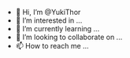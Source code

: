 - 👋 Hi, I’m @YukiThor
- 👀 I’m interested in ...
- 🌱 I’m currently learning ...
- 💞️ I’m looking to collaborate on ...
- 📫 How to reach me ...

<!---
YukiThor/YukiThor is a ✨ special ✨ repository because its `README.md` (this file) appears on your GitHub profile.
You can click the Preview link to take a look at your changes.
--->
